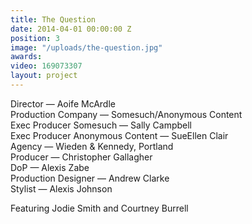 ```yaml
---
title: The Question
date: 2014-04-01 00:00:00 Z
position: 3
image: "/uploads/the-question.jpg"
awards: 
video: 169073307
layout: project
---
```


Director — Aoife McArdle  
Production Company — Somesuch/Anonymous Content  
Exec Producer Somesuch — Sally Campbell   
Exec Producer Anonymous Content — SueEllen Clair   
Agency — Wieden & Kennedy, Portland  
Producer — Christopher Gallagher  
DoP — Alexis Zabe  
Production Designer — Andrew Clarke  
Stylist — Alexis Johnson

Featuring Jodie Smith and Courtney Burrell
